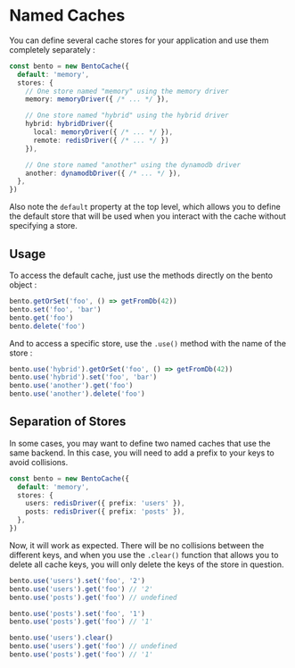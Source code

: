 # Named Caches

You can define several cache stores for your application and use them completely separately :

```ts
const bento = new BentoCache({
  default: 'memory',
  stores: {
    // One store named "memory" using the memory driver
    memory: memoryDriver({ /* ... */ }),

    // One store named "hybrid" using the hybrid driver
    hybrid: hybridDriver({
      local: memoryDriver({ /* ... */ }),
      remote: redisDriver({ /* ... */ })
    }),

    // One store named "another" using the dynamodb driver
    another: dynamodbDriver({ /* ... */ }),
  },
})
```

Also note the `default` property at the top level, which allows you to define the default store that will be used when you interact with the cache without specifying a store.

## Usage

To access the default cache, just use the methods directly on the bento object :

```ts
bento.getOrSet('foo', () => getFromDb(42))
bento.set('foo', 'bar')
bento.get('foo')
bento.delete('foo')
```

And to access a specific store, use the `.use()` method with the name of the store :

```ts
bento.use('hybrid').getOrSet('foo', () => getFromDb(42))
bento.use('hybrid').set('foo', 'bar')
bento.use('another').get('foo')
bento.use('another').delete('foo')
```

## Separation of Stores

In some cases, you may want to define two named caches that use the same backend. In this case, you will need to add a prefix to your keys to avoid collisions.

```ts
const bento = new BentoCache({
  default: 'memory',
  stores: {
    users: redisDriver({ prefix: 'users' }),
    posts: redisDriver({ prefix: 'posts' }),
  },
})
```

Now, it will work as expected. There will be no collisions between the different keys, and when you use the `.clear()` function that allows you to delete all cache keys, you will only delete the keys of the store in question.

```ts
bento.use('users').set('foo', '2')
bento.use('users').get('foo') // '2'
bento.use('posts').get('foo') // undefined

bento.use('posts').set('foo', '1')
bento.use('posts').get('foo') // '1'

bento.use('users').clear()
bento.use('users').get('foo') // undefined
bento.use('posts').get('foo') // '1'
```
